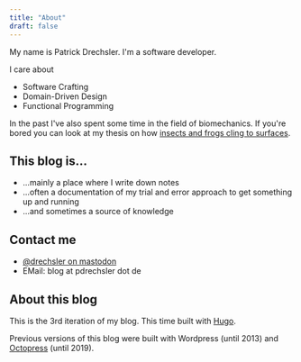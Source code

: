 ```yaml
---
title: "About"
draft: false
---
```


My name is Patrick Drechsler.
I'm a software developer.

I care about

- Software Crafting
- Domain-Driven Design
- Functional Programming

In the past I've also spent some time in the field of biomechanics. If you're bored you can look at my thesis on how [insects and frogs cling to surfaces](http://opus.bibliothek.uni-wuerzburg.de/frontdoor/index/index/docId/2293).

## This blog is...

- ...mainly a place where I write down notes
- ...often a documentation of my trial and error approach to get something up and running
- ...and sometimes a source of knowledge

## Contact me

- [@drechsler on mastodon](https://floss.social/@drechsler)
- EMail: blog at pdrechsler dot de

## About this blog

This is the 3rd iteration of my blog. This time built with [Hugo](https://gohugo.io/).

Previous versions of this blog were built with Wordpress (until 2013) and [Octopress](octopress.org) (until 2019).
